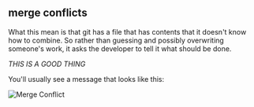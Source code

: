 ##  merge conflicts

What this mean is that git has a file that has contents that it doesn't know how to combine. So rather than guessing and possibly overwriting someone's work, it asks the developer to tell it what should be done.

*THIS IS A GOOD THING*

You'll usually see a message that looks like this:

![Merge Conflict](images/mergeConflict.png)